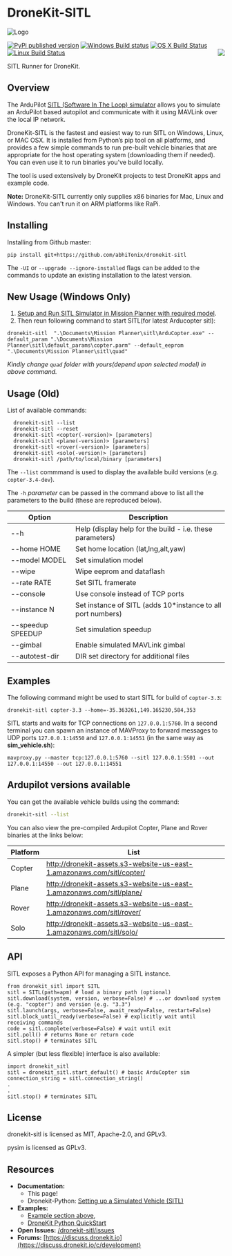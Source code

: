 # DroneKit-SITL

![Logo](https://cloud.githubusercontent.com/assets/5368500/10805537/90dd4b14-7e22-11e5-9592-5925348a7df9.png)

[![PyPi published version](https://img.shields.io/pypi/v/dronekit-sitl.svg)](https://pypi.org/project/dronekit_sitl/) [![Windows Build status](https://img.shields.io/appveyor/ci/3drobotics/dronekit-sitl.svg?label=windows)](https://ci.appveyor.com/project/3drobotics/dronekit-sitl/branch/master) [![OS X Build Status](https://img.shields.io/travis/dronekit/dronekit-sitl.svg?label=os%20x)](https://travis-ci.org/dronekit/dronekit-sitl) [![Linux Build Status](https://img.shields.io/circleci/project/dronekit/dronekit-sitl.svg?label=linux)](https://circleci.com/gh/dronekit/dronekit-sitl)<a href="https://discuss.dronekit.io/c/development"><img align="right" src="https://img.shields.io/badge/support-discuss.dronekit.io-blue.svg"></img></a>

SITL Runner for DroneKit.

## Overview

The ArduPilot [SITL (Software In The Loop) simulator](http://ardupilot.org/dev/docs/sitl-simulator-software-in-the-loop.html) allows you to simulate an ArduPilot based autopilot and communicate with it using MAVLink over the local IP network. 

DroneKit-SITL is the fastest and easiest way to run SITL on Windows, Linux, or MAC OSX. It is installed from Python’s pip tool on all platforms, and provides a few simple commands to run pre-built vehicle binaries that are appropriate for the host operating system (downloading them if needed). You can even use it to run binaries you've build locally.

The tool is used extensively by DroneKit projects to test DroneKit apps and example code.

**Note:** DroneKit-SITL currently only supplies x86 binaries for Mac, Linux and Windows. You can't run it on ARM platforms like RaPi.

## Installing

Installing from Github master:
```
pip install git+https://github.com/abhiTonix/dronekit-sitl
```

The `-UI` or `--upgrade --ignore-installed` flags can be added to the commands to update an existing installation to the latest version.


## New Usage (Windows Only)

1. [Setup and Run SITL Simulator in Mission Planner with required model](https://ardupilot.org/dev/docs/sitl-simulator-software-in-the-loop.html#sitl-simulator-software-in-the-loop).
2. Then reun following command to start SITL(for latest Arducopter sitl):

  ```
  dronekit-sitl  ".\Documents\Mission Planner\sitl\ArduCopter.exe" --default_param ".\Documents\Mission Planner\sitl\default_params\copter.parm" --default_eeprom ".\Documents\Mission Planner\sitl\quad"
  ```
  *Kindly change `quad` folder with yours(depend upon selected model) in above command.*

## Usage (Old)

List of available commands:

```
  dronekit-sitl --list
  dronekit-sitl --reset
  dronekit-sitl <copter(-version)> [parameters]
  dronekit-sitl <plane(-version)> [parameters]
  dronekit-sitl <rover(-version)> [parameters]
  dronekit-sitl <solo(-version)> [parameters]
  dronekit-sitl /path/to/local/binary [parameters]
```

The ``--list`` commmand is used to display the available build versions (e.g. `copter-3.4-dev`).

The ``-h`` *parameter* can be passed in the command above to list all the parameters to the build 
(these are reproduced below).

| Option | Description |
|------|----|
| --h | Help (display help for the build - i.e. these parameters) |
| --home HOME | Set home location (lat,lng,alt,yaw) |
| --model MODEL | Set simulation model |
| --wipe | Wipe eeprom and dataflash |
| --rate RATE | Set SITL framerate |
| --console | Use console instead of TCP ports |
| --instance N | Set instance of SITL (adds 10*instance to all port numbers) |
| --speedup SPEEDUP | Set simulation speedup |
| --gimbal | Enable simulated MAVLink gimbal |
| --autotest-dir | DIR set directory for additional files |


## Examples

The following command might be used to start SITL for build of `copter-3.3`:

```
dronekit-sitl copter-3.3 --home=-35.363261,149.165230,584,353
```

SITL starts and waits for TCP connections on `127.0.0.1:5760`. In a second terminal you can spawn an instance of MAVProxy to
forward messages to UDP ports `127.0.0.1:14550` and `127.0.0.1:14551` (in the same way as **sim_vehicle.sh**):

```
mavproxy.py --master tcp:127.0.0.1:5760 --sitl 127.0.0.1:5501 --out 127.0.0.1:14550 --out 127.0.0.1:14551
```


## Ardupilot versions available

You can get the available vehicle builds using the command:
```bash
dronekit-sitl --list
```

You can also view the pre-compiled Ardupilot Copter, Plane and Rover binaries at the links below:

| Platform | List |
|------|----|
| Copter | <http://dronekit-assets.s3-website-us-east-1.amazonaws.com/sitl/copter/> |
| Plane | <http://dronekit-assets.s3-website-us-east-1.amazonaws.com/sitl/plane/> |
| Rover | <http://dronekit-assets.s3-website-us-east-1.amazonaws.com/sitl/rover/> |
| Solo | <http://dronekit-assets.s3-website-us-east-1.amazonaws.com/sitl/solo/> |


## API

SITL exposes a Python API for managing a SITL instance.

```
from dronekit_sitl import SITL
sitl = SITL(path=apm) # load a binary path (optional)
sitl.download(system, version, verbose=False) # ...or download system (e.g. "copter") and version (e.g. "3.3")
sitl.launch(args, verbose=False, await_ready=False, restart=False)
sitl.block_until_ready(verbose=False) # explicitly wait until receiving commands
code = sitl.complete(verbose=False) # wait until exit
sitl.poll() # returns None or return code
sitl.stop() # terminates SITL
```

A simpler (but less flexible) interface is also available:
```
import dronekit_sitl
sitl = dronekit_sitl.start_default() # basic ArduCopter sim
connection_string = sitl.connection_string()
.
.
sitl.stop() # terminates SITL
```

## License

dronekit-sitl is licensed as MIT, Apache-2.0, and GPLv3.

pysim is licensed as GPLv3.


## Resources

* **Documentation:** 
  * This page! 
  * Dronekit-Python: [Setting up a Simulated Vehicle (SITL)](http://python.dronekit.io/develop/sitl_setup.html)
* **Examples:** 
  * [Example section above](#examples), 
  * [DroneKit Python QuickStart](http://python.dronekit.io/guide/quick_start.html#basic-hello-drone)
* **Open Issues:** [/dronekit-sitl/issues](https://github.com/dronekit/dronekit-sitl/issues)
* **Forums:** [https://discuss.dronekit.io](https://discuss.dronekit.io/c/development)
